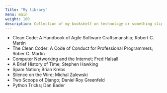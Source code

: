 ```yaml
---
Title: "My library"
menu: main
weight: 100
description: Collection of my bookshelf on technology or something slightly related. Maybe thoughts of them as well someday.
---
```


* Clean Code: A Handbook of Agile Software Craftsmanship; Robert C. Martin
* The Clean Coder: A Code of Conduct for Professional Programmers; Rober C. Martin
* Computer Networking and the Internet; Fred Halsall
* A Brief History of Time; Stephen Hawking
* Spam Nation; Brian Krebs
* Silence on the Wire; Michal Zalewski
* Two Scoops of Django; Daniel Roy Greenfeld
* Python Tricks; Dan Bader